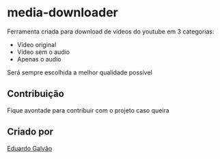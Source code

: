 # media-downloader
Ferramenta criada para download de vídeos do youtube em 3 categorias:
* Vídeo original
* Vídeo sem o audio
* Apenas o audio

Será sempre escolhida a melhor qualidade possível
## Contribuição
Fique avontade para contribuir com o projeto caso queira
## Criado por
[Eduardo Galvão](https://www.linkedin.com/in/eduardo-torres-galvao/)
